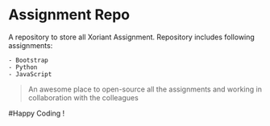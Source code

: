 # Assignment Repo

A repository to store all Xoriant Assignment. Repository includes following assignments:

    - Bootstrap
    - Python
    - JavaScript

>An awesome place to open-source all the assignments
>and working in collaboration with the colleagues

#Happy Coding !
